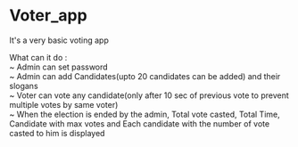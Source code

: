# Voter_app
 
It's a very basic voting app

What can it do :\
~ Admin can set password\
~ Admin can add Candidates(upto 20 candidates can be added) and their slogans\
~ Voter can vote any candidate(only after 10 sec of previous vote to prevent multiple votes by same voter)\
~ When the election is ended by the admin, Total vote casted, Total Time, Candidate with max votes and Each candidate with the number of vote casted to him is displayed
